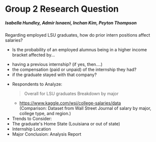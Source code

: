 # Group 2 Research Question
##### Isabella Hundley, Admir Isnaeni, Inchan Kim, Peyton Thompson

Regarding employed LSU graduates, how do prior intern positions affect salaries?
* Is the probability of an employed alumnus being in a higher income bracket affected by...
 + having a previous internship? (if yes, then....)
 + the compensation (paid or unpaid) of the internship they had? 
 + if the graduate stayed with that company?
 
 - Respondents to Analyze: 
   > Overall for LSU graduates 
   > Breakdown by major 
    - https://www.kaggle.com/wsj/college-salaries/data  
    (Comparison: Dataset from Wall Street Journal of salary by major, college type, and region.)   
 - Trends to Consider:
  - The graduate's Home State (Louisiana or out of state)
  - Internship Location 
  - Major
Conclusion: Analysis Report
  

    
                
